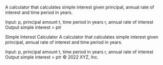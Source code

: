 A calculator that calculates simple interest given principal, annual rate of interest and time period in years.

Input: p, principal amount t, time period in years r, annual rate of interest Output simple interest = ptr

Simple Interest Calculator
A calculator that calculates simple interest given principal, annual rate of interest and time period in years.

Input:
   p, principal amount
   t, time period in years
   r, annual rate of interest
Output
   simple interest = p*t*r
© 2022 XYZ, Inc.
